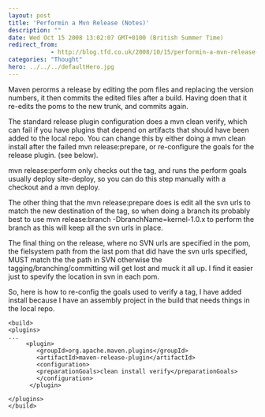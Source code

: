 ```yaml
---
layout: post
title: 'Performin a Mvn Release (Notes)'
description: ""
date: Wed Oct 15 2008 13:02:07 GMT+0100 (British Summer Time)
redirect_from: 
            - http://blog.tfd.co.uk/2008/10/15/performin-a-mvn-release-notes/
categories: "Thought"
hero: ../../../defaultHero.jpg
---
```

Maven perorms a release by editing the pom files and replacing the version numbers, it then commits the edited files after a build. Having doen that it re-edits the poms to the new trunk, and commits again.

The standard release plugin configuration does a mvn clean verify, which can fail if you have plugins that depend on artifacts that should have been added to the local repo. You can change this by either doing a mvn clean install after the failed mvn release:prepare, or re-configure the goals for the release plugin. (see below).

mvn release:perform only checks out the tag, and runs the perform goals usually deploy site-deploy, so you can do this step manually with a checkout and a mvn deploy.

The other thing that the mvn release:prepare does is edit all the svn urls to match the new destination of the tag, so when doing a branch its probably best to use mvn release:branch -DbranchName=kernel-1.0.x to perform the branch as this will keep all the svn urls in place.

The final thing on the release, where no SVN urls are specified in the pom, the fielsystem path from the last pom that did have the svn urls specified, MUST match the the path in SVN otherwise the tagging/branching/committing will get lost and muck it all up. I find it easier just to spevify the location in svn in each pom.

So, here is how to re-config the goals used to verify a tag, I have added install because I have an assembly project in the build that needs things in the local repo.

```
<build>
<plugins>
...
     <plugin>
        <groupId>org.apache.maven.plugins</groupId>
        <artifactId>maven-release-plugin</artifactId>
        <configuration>
        <preparationGoals>clean install verify</preparationGoals>
        </configuration>
      </plugin>
```

```
</plugins>
</build>
```
